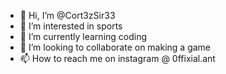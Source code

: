 - 👋 Hi, I’m @Cort3zSir33
- 👀 I’m interested in sports
- 🌱 I’m currently learning coding
- 💞️ I’m looking to collaborate on making a game
- 📫 How to reach me on instagram @ 0ffixial.ant

<!---
Cort3zSir33/Cort3zSir33 is a ✨ special ✨ repository because its `README.md` (this file) appears on your GitHub profile.
You can click the Preview link to take a look at your changes.
--->
